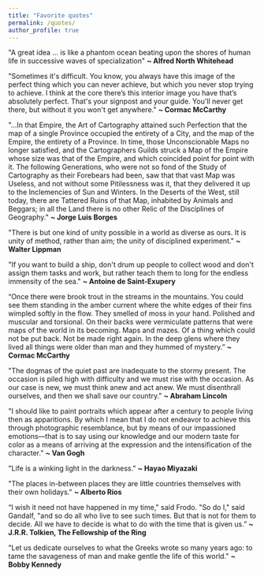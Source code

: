 ```yaml
---
title: "Favorite quotes"
permalink: /quotes/
author_profile: true
---
```


"A great idea … is like a phantom ocean beating upon the shores of human life in successive waves of specialization" **\~ Alfred North Whitehead**

"Sometimes it's difficult. You know, you always have this image of the perfect thing which you can never achieve, but which you never stop trying to achieve. I think at the core there’s this interior image you have that’s absolutely perfect. That's your signpost and your guide. You'll never get there, but without it you won't get anywhere." **\~ Cormac McCarthy**

"...In that Empire, the Art of Cartography attained such Perfection that the map of a single Province occupied the entirety of a City, and the map of the Empire, the entirety of a Province. In time, those Unconscionable Maps no longer satisfied, and the Cartographers Guilds struck a Map of the Empire whose size was that of the Empire, and which coincided point for point with it. The following Generations, who were not so fond of the Study of Cartography as their Forebears had been, saw that that vast Map was Useless, and not without some Pitilessness was it, that they delivered it up to the Inclemencies of Sun and Winters. In the Deserts of the West, still today, there are Tattered Ruins of that Map, inhabited by Animals and Beggars; in all the Land there is no other Relic of the Disciplines of Geography." **\~ Jorge Luis Borges**

"There is but one kind of unity possible in a world as diverse as ours. It is unity of method, rather than aim; the unity of disciplined experiment." **\~ Walter Lippman**

"If you want to build a ship, don't drum up people to collect wood and don't assign them tasks and work, but rather teach them to long for the endless immensity of the sea." **\~ Antoine de Saint-Exupery**

“Once there were brook trout in the streams in the mountains. You could see them standing in the amber current where the white edges of their fins wimpled softly in the flow. They smelled of moss in your hand. Polished and muscular and torsional. On their backs were vermiculate patterns that were maps of the world in its becoming. Maps and mazes. Of a thing which could not be put back. Not be made right again. In the deep glens where they lived all things were older than man and they hummed of mystery.” **\~ Cormac McCarthy**

"The dogmas of the quiet past are inadequate to the stormy present. The occasion is piled high with difficulty and we must rise with the occasion. As our case is new, we must think anew and act anew. We must disenthrall ourselves, and then we shall save our country." **\~ Abraham Lincoln**

"I should like to paint portraits which appear after a century to people living then as apparitions. By which I mean that I do not endeavor to achieve this through photographic resemblance, but by means of our impassioned emotions—that is to say using our knowledge and our modern taste for color as a means of arriving at the expression and the intensification of the character." **\~ Van Gogh**

"Life is a winking light in the darkness." **\~ Hayao Miyazaki**

"The places in-between places they are little countries themselves with their own holidays." **\~ Alberto Rios**

“I wish it need not have happened in my time," said Frodo. "So do I," said Gandalf, "and so do all who live to see such times. But that is not for them to decide. All we have to decide is what to do with the time that is given us.” **\~ J.R.R. Tolkien, The Fellowship of the Ring**

"Let us dedicate ourselves to what the Greeks wrote so many years ago: to tame the savageness of man and make gentle the life of this world." **\~ Bobby Kennedy**



